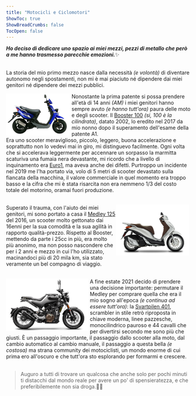 ```yaml
---
title: "Motocicli e Ciclomotori"
ShowToc: true
ShowBreadCrumbs: false
TocOpen: false
---
```


<b><i>Ho deciso di dedicare uno spazio ai miei mezzi, pezzi di metallo che però a me hanno trasmesso parecchie emozioni.</i></b>✨<br><br>

La storia del mio primo mezzo nasce dalla necessità <i>(e volontà)</i> di diventare autonomo negli spostamenti, non mi è mai piaciuto né dipendere dai miei genitori né dipendere dei mezzi pubblici.<br>

<div style="float: left; margin-right: 4px">
<img src="/booster.png" alt="Yamaha Booster 100 MBK 2002" width="175"/></div>
    <p align="left">Nonostante la prima patente si possa prendere all'età di 14 anni <i>(AM)</i> i miei genitori hanno sempre avuto <i>(e hanno tutt'ora)</i> paura delle moto e degli scooter. Il <a href="https://www.moto.it/listino/mbk/booster-100/booster-100-kat/lmm36W" target="_blank" rel="noopener noreferrer">Booster 100</a> <i>(si, 100 è la cilindrata)</i>, datato 2002, lo eredito nel 2017 da mio nonno dopo il superamento dell'esame della patente A1.<br>
    Era uno scooter meraviglioso, piccolo, leggero, buona accelerazione e soprattutto non lo vedevi mai in giro, mi distinguevo facilmente. Ogni volta che si accelerava leggermente per accennare un sorpasso la marmitta scaturiva una fumaia nera devastante, mi ricordo che a livello di inquinamento era <a href="https://it.wikipedia.org/wiki/Euro_I" target="_blank" rel="noopener noreferrer">Euro1</a>, ma aveva anche dei difetti. Purtroppo un incidente nel 2019 me l'ha portato via, volo di 5 metri di scooter devastato sulla fiancata della macchina, il valore commerciale in quel momento era troppo basso e la cifra che mi è stata risarcita non era nemmeno 1/3 del costo totale del motorino, oramai fuori produzione.<br><br></p>

<div style="float: right; margin-right: 4px">
<img src="/medley.png" alt="Piaggio Medley 125 ABS 2016" width="200"/></div>
    <p align="left">Superato il trauma, con l'aiuto dei miei genitori, mi sono portato a casa il <a href="https://www.moto.it/listino/piaggio/medley-125/medley-125-abs-2016-19/XtT5Wq" target="_blank" rel="noopener noreferrer">Medley 125</a> del 2016, un scooter molto gettonato dai 16enni per la sua comodità e la sua agilità in rapporto qualità-prezzo. Rispetto al Booster, mettendo da parte i 25cc in più, era molto più anonimo, ma non posso nascondere che per i 2 anni e mezzo in cui l'ho utilizzato, macinandoci più di 20 mila km, sia stato veramente un bel compagno di viaggio.<br><br></p>

<div style="float: left; margin-right: 4px">
<img src="/husky.png" alt="Husqvarna Svartpilen 401 2021" width="225"/></div>
    <p align="left">A fine estate 2021 decido di prendere una decisione importante: permutare il Medley per comprare quella che era il mio sogno all'epoca <i>(e continua ad essere tutt'ora)</i>: la <a href="https://www.moto.it/listino/husqvarna/svartpilen-401/svartpilen-401-2021-22/yXf7Dv" target="_blank" rel="noopener noreferrer">Svartpilen 401</a>, scrambler in stile retrò riproposta in chiave moderna, linee pazzesche, monocilindrico pauroso e 44 cavalli che per divertirsi secondo me sono più che giusti. È un passaggio importante, il passaggio dallo scooter alla moto, dal cambio automatico al cambio manuale, il passaggio a questa bella <i>(e costosa)</i> ma strana community dei motociclisti, un mondo enorme di cui prima ero all'oscuro e che tutt'ora sto esplorando per formarmi e crescere.<br><br></p>


> Auguro a tutti di trovare un qualcosa che anche solo per pochi minuti ti distacchi dal mondo reale per avere un po' di spensieratezza, e che preferibilemente non sia droga.💉🚫
